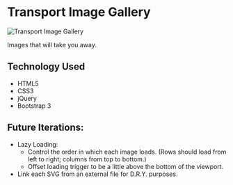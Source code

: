 # Transport Image Gallery

![Transport Image Gallery](https://github.com/toddcf/image-gallery-bootstrap/blob/master/assets/img/andrew-preble-199410.jpg "Transport Image Gallery")

Images that will take you away.

## Technology Used

- HTML5
- CSS3
- jQuery
- Bootstrap 3

## Future Iterations:

- Lazy Loading:
  - Control the order in which each image loads. (Rows should load from left to right; columns from top to bottom.)
  - Offset loading trigger to be a little above the bottom of the viewport.
- Link each SVG from an external file for D.R.Y. purposes.